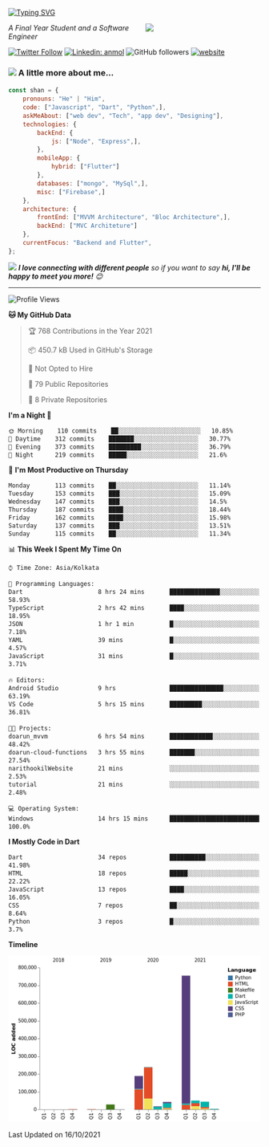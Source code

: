 <!-- <h2>नमस्ते (Namaste)🙏🏻, I'm Shan Shaji! <img src="https://media.giphy.com/media/12oufCB0MyZ1Go/giphy.gif" width="50"></h2> -->
[![Typing SVG](https://readme-typing-svg.herokuapp.com?lines=Hey%2C+I'm+Shan;I+am+a+Full+Stack+Developer)](https://git.io/typing-svg)

<img align='right' src="https://media.giphy.com/media/M9gbBd9nbDrOTu1Mqx/giphy.gif" width="230">
<p><em>A Final Year Student and a Software Engineer</em></p>

[![Twitter Follow](https://img.shields.io/twitter/follow/shan__shaji?style=flat)](https://twitter.com/intent/follow?screen_name=shan__shaji)
[![Linkedin: anmol](https://img.shields.io/badge/shan-shaji?style=flat-square&logo=Linkedin&logoColor=white&link=https://www.linkedin.com/in/shan-shaji/)](https://www.linkedin.com/in/shan-shaji/)
![GitHub followers](https://img.shields.io/github/followers/shan-shaji?label=Follow&style=social)
[![website](https://img.shields.io/badge/Website-46a2f1.svg?&style=flat-square&logo=Google-Chrome&logoColor=white&link=http://shan-shaji.github.io/)](http://shan-shaji.github.io/)



### <img src="https://media.giphy.com/media/VgCDAzcKvsR6OM0uWg/giphy.gif" width="50"> A little more about me...  

```javascript
const shan = {
    pronouns: "He" | "Him",
    code: ["Javascript", "Dart", "Python",],
    askMeAbout: ["web dev", "Tech", "app dev", "Designing"],
    technologies: {
        backEnd: {
            js: ["Node", "Express",],
        },
        mobileApp: {
            hybrid: ["Flutter"]
        },
        databases: ["mongo", "MySql",],
        misc: ["Firebase",]
    },
    architecture: {
        frontEnd: ["MVVM Architecture", "Bloc Architecture",],
        backEnd: ["MVC Architeture"]
    },
    currentFocus: "Backend and Flutter",
};
```

<img src="https://media.giphy.com/media/LnQjpWaON8nhr21vNW/giphy.gif" width="60"> <em><b>I love connecting with different people</b> so if you want to say <b>hi, I'll be happy to meet you more!</b> 😊</em>

---
<!--START_SECTION:waka-->
![Profile Views](http://img.shields.io/badge/Profile%20Views-16-blue)

**🐱 My GitHub Data** 

> 🏆 768 Contributions in the Year 2021
 > 
> 📦 450.7 kB Used in GitHub's Storage 
 > 
> 🚫 Not Opted to Hire
 > 
> 📜 79 Public Repositories 
 > 
> 🔑 8 Private Repositories  
 > 
**I'm a Night 🦉** 

```text
🌞 Morning    110 commits    ██░░░░░░░░░░░░░░░░░░░░░░░   10.85% 
🌆 Daytime    312 commits    ███████░░░░░░░░░░░░░░░░░░   30.77% 
🌃 Evening    373 commits    █████████░░░░░░░░░░░░░░░░   36.79% 
🌙 Night      219 commits    █████░░░░░░░░░░░░░░░░░░░░   21.6%

```
📅 **I'm Most Productive on Thursday** 

```text
Monday       113 commits    ██░░░░░░░░░░░░░░░░░░░░░░░   11.14% 
Tuesday      153 commits    ███░░░░░░░░░░░░░░░░░░░░░░   15.09% 
Wednesday    147 commits    ███░░░░░░░░░░░░░░░░░░░░░░   14.5% 
Thursday     187 commits    ████░░░░░░░░░░░░░░░░░░░░░   18.44% 
Friday       162 commits    ████░░░░░░░░░░░░░░░░░░░░░   15.98% 
Saturday     137 commits    ███░░░░░░░░░░░░░░░░░░░░░░   13.51% 
Sunday       115 commits    ██░░░░░░░░░░░░░░░░░░░░░░░   11.34%

```


📊 **This Week I Spent My Time On** 

```text
⌚︎ Time Zone: Asia/Kolkata

💬 Programming Languages: 
Dart                     8 hrs 24 mins       ██████████████░░░░░░░░░░░   58.93% 
TypeScript               2 hrs 42 mins       ████░░░░░░░░░░░░░░░░░░░░░   18.95% 
JSON                     1 hr 1 min          █░░░░░░░░░░░░░░░░░░░░░░░░   7.18% 
YAML                     39 mins             █░░░░░░░░░░░░░░░░░░░░░░░░   4.57% 
JavaScript               31 mins             █░░░░░░░░░░░░░░░░░░░░░░░░   3.71%

🔥 Editors: 
Android Studio           9 hrs               ███████████████░░░░░░░░░░   63.19% 
VS Code                  5 hrs 15 mins       █████████░░░░░░░░░░░░░░░░   36.81%

🐱‍💻 Projects: 
doarun_mvvm              6 hrs 54 mins       ████████████░░░░░░░░░░░░░   48.42% 
doarun-cloud-functions   3 hrs 55 mins       ███████░░░░░░░░░░░░░░░░░░   27.54% 
narithookilWebsite       21 mins             ░░░░░░░░░░░░░░░░░░░░░░░░░   2.53% 
tutorial                 21 mins             ░░░░░░░░░░░░░░░░░░░░░░░░░   2.48%

💻 Operating System: 
Windows                  14 hrs 15 mins      █████████████████████████   100.0%

```

**I Mostly Code in Dart** 

```text
Dart                     34 repos            ██████████░░░░░░░░░░░░░░░   41.98% 
HTML                     18 repos            █████░░░░░░░░░░░░░░░░░░░░   22.22% 
JavaScript               13 repos            ████░░░░░░░░░░░░░░░░░░░░░   16.05% 
CSS                      7 repos             ██░░░░░░░░░░░░░░░░░░░░░░░   8.64% 
Python                   3 repos             █░░░░░░░░░░░░░░░░░░░░░░░░   3.7%

```


**Timeline**

![Chart not found](https://raw.githubusercontent.com/shan-shaji/shan-shaji/master/charts/bar_graph.png) 


 Last Updated on 16/10/2021
<!--END_SECTION:waka-->

